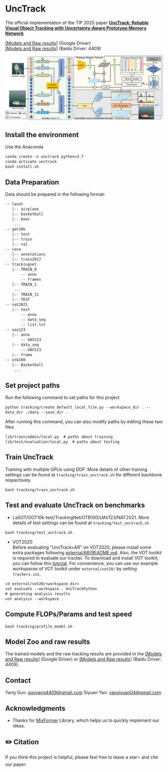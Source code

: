 # UncTrack

The official implementation of the TIP 2025 paper [**UncTrack: Reliable Visual Object Tracking with
Uncertainty-Aware Prototype Memory Network**]()

[[Models and Raw results]](https://drive.google.com/drive/folders/1wfK1SP1N7YRyv7BWlYHFSuxT2WINvlHM?usp=sharing) (Google Driver)  
[[Models and Raw results]](https://pan.baidu.com/s/1fdu1Ds5vByW8i2OKwRTtYA?pwd=4409) (Baidu Driver: 4409)

![UncTrack_Framework](tracking/unctrack_framework.jpg)

## Install the environment
Use the Anaconda
```
conda create -n unctrack python=3.7
conda activate unctrack
bash install.sh
```

## Data Preparation
Data should be prepared in the following format:
```
-- lasot
   |-- airplane
   |-- basketball
   |-- bear
    ...
-- got10k
   |-- test
   |-- train
   |-- val
-- coco
   |-- annotations
   |-- train2017
-- trackingnet
   |-- TRAIN_0
       -- anno
       -- frames
   |-- TRAIN_1
    ...
   |-- TRAIN_11
   |-- TEST
-- nat2021
   |-- test
       -- anno
       -- data_seq
       -- list.txt
-- uav123
   |-- anno
       -- UAV123
   |-- data_seq
       -- UAV123
   |-- frame
-- otb100
   |-- Basketball
    ...
```

## Set project paths
Run the following command to set paths for this project
```
python tracking/create_default_local_file.py --workspace_dir . --data_dir ./data --save_dir .
```
After running this command, you can also modify paths by editing these two files
```
lib/train/admin/local.py  # paths about training
lib/test/evaluation/local.py  # paths about testing
```

## Train UncTrack
Training with multiple GPUs using DDP. More details of 
other training settings can be found at ```tracking/train_unctrack.sh``` for different backbone respectively.
```
bash tracking/train_unctrack.sh
```

## Test and evaluate UncTrack on benchmarks

- LaSOT/GOT10k-test/TrackingNet/OTB100/UAV123/NAT2021. More details of 
test settings can be found at ```tracking/test_unctrack.sh```
```
bash tracking/test_unctrack.sh
```

- VOT2020  
Before evaluating "UncTrack+AR" on VOT2020, please install some extra packages following [external/AR/README.md](external/AR/README.md). Also, the VOT toolkit is required to evaluate our tracker. To download and install VOT toolkit, you can follow this [tutorial](https://www.votchallenge.net/howto/tutorial_python.html). For convenience, you can use our example workspaces of VOT toolkit under ```external/vot20/``` by setting ```trackers.ini```.
```
cd external/vot20/<workspace_dir>
vot evaluate --workspace . UncTrackPython
# generating analysis results
vot analysis --workspace .
```

## Compute FLOPs/Params and test speed
```
bash tracking/profile_model.sh
```

## Model Zoo and raw results
The trained models and the raw tracking results are provided in the [[Models and Raw results]](https://drive.google.com/drive/folders/1wfK1SP1N7YRyv7BWlYHFSuxT2WINvlHM?usp=sharing) (Google Driver) or
[[Models and Raw results]](https://pan.baidu.com/s/1fdu1Ds5vByW8i2OKwRTtYA?pwd=4409) (Baidu Driver: 4409).

## Contact
Yang Guo: guoyang4409@gmail.com
Siyuan Yao: yaosiyuan04@gmail.com

## Acknowledgments
* Thanks for [MixFormer](https://github.com/MCG-NJU/MixFormer) Library, which helps us to quickly implement our ideas.

## ✏️ Citation

If you think this project is helpful, please feel free to leave a star⭐️ and cite our paper:

```

```